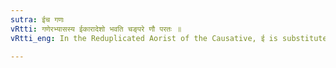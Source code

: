 ```yaml
---
sutra: ईच गणः
vRtti: गणेरभ्यासस्य ईकारादेशो भवति चङ्परे णौ परतः ॥
vRtti_eng: In the Reduplicated Aorist of the Causative, ई is substituted optionally for the vowel of the reduplicate in गण् ॥

---
```

